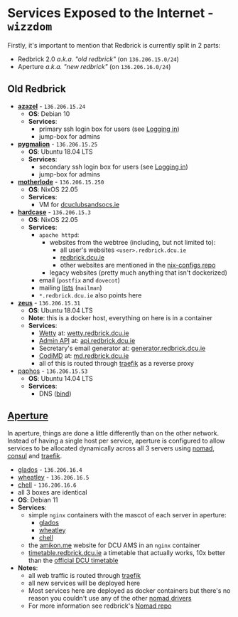 # Services Exposed to the Internet - `wizzdom`

Firstly, it's important to mention that Redbrick is currently split in 2 parts:

- Redbrick 2.0 *a.k.a. "old redbrick"* (on `136.206.15.0/24`)
- Aperture *a.k.a. "new redbrick"* (on `136.206.16.0/24`)

## Old Redbrick
- [**azazel**](../hosts/azazel.md) - `136.206.15.24`
	- **OS**: Debian 10
	- **Services**:
		- primary ssh login box for users (see [Logging in](servers.md#Logging%20in))
		- jump-box for admins
- [**pygmalion**](../hosts/pygmalion.md) - `136.206.15.25`
	- **OS**: Ubuntu 18.04 LTS
	- **Services**:
		- secondary ssh login box for users (see [Logging in](servers.md#Logging%20in))
		- jump-box for admins
- [**motherlode**](../hosts/nix/motherlode.md) - `136.206.15.250`
	- **OS**: NixOS 22.05
	- **Services**:
		- VM for [dcuclubsandsocs.ie](https://dcuclubsandsocs.ie)
- [**hardcase**](../hosts/nix/hardcase.md) - `136.206.15.3`
	- **OS**: NixOS 22.05
	- **Services**:
		- `apache httpd`:
			- websites from the webtree (including, but not limited to):
				- all user's websites `<user>.redbrick.dcu.ie`
				- [redbrick.dcu.ie](https://redbrick.dcu.ie)
                - other websites are mentioned in the [nix-configs repo](https://github.com/redbrick/nix-configs/blob/master/services/httpd/vhosts.nix)
			- legacy websites (pretty much anything that isn't dockerized)
		- email (`postfix` and `dovecot`)
		- mailing [lists](https://lists.redbrick.dcu.ie) (`mailman`)
		- `*.redbrick.dcu.ie` also points here
- [**zeus**](../hosts/zeus.md) - `136.206.15.31`
	- **OS**: Ubuntu 18.04 LTS
	- **Note**: this is a docker host, everything on here is in a container
	- **Services**:
		- [Wetty](servers.md#Logging%20in%20to%20Wetty) at: [wetty.redbrick.dcu.ie](https://wetty.redbrick.dcu.ie)
		- [Admin API](api.md) at: [api.redbrick.dcu.ie](https://api.redbrick.dcu.ie)
		- Secretary's email generator  at: [generator.redbrick.dcu.ie](https://generator.redbrick.dcu.ie)
		- [CodiMD](codimd.md) at: [md.redbrick.dcu.ie](https://md.redbrick.dcu.ie)
		- all of this is routed through [traefik](traefik.md) as a reverse proxy
- [paphos](../hosts/paphos.md) - `136.206.15.53`
	- **OS**: Ubuntu 14.04 LTS
	- **Services**:
		- DNS ([bind](bind.md))

## [Aperture](../aperture/index.md)
In aperture, things are done a little differently than on the other network. Instead of having  a single host per service, aperture is configured to allow services to be allocated dynamically across all 3 servers using [nomad](../aperture/nomad.md), [consul](../aperture/consul.md) and [traefik](traefik.md).

- [glados](../hosts/aperture/glados.md) - `136.206.16.4`
- [wheatley](../hosts/aperture/wheatley.md) - `136.206.16.5`
- [chell](../hosts/aperture/chell.md) - `136.206.16.6`
- all 3 boxes are identical
- **OS**: Debian 11
- **Services**:
	- simple `nginx` containers with the mascot of each server in aperture:
		- [glados](https://glados.redbrick.dcu.ie)
		- [wheatley](wheatley.redbrick.dcu.ie)
		- [chell](https://chell.redbrick.dcu.ie)
	- the [amikon.me](https://amikon.me) website for DCU AMS in an `nginx` container
	- [timetable.redbrick.dcu.ie](https://timetable.redbrick.dcu.ie) a timetable that actually works, 10x better than the [official DCU timetable](https://mytimetable.dcu.ie)
- **Notes**:
	- all web traffic is routed through [traefik](traefik.md)
	- all new services will be deployed here
	- Most services here are deployed as docker containers but there's no reason you couldn't use any of the other [nomad drivers](https://developer.hashicorp.com/nomad/docs/drivers)
	- For more information see redbrick's [Nomad repo](https://https://github.com/redbrick/nomad)
